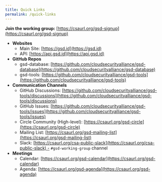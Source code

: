 ```yaml
---
title: Quick Links
permalink: /quick-links
---
```


**Join the working group:** [https://csaurl.org/gsd-signup](https://csaurl.org/gsd-signup)

- **Websites**
	- Main Site: [https://gsd.id](https://gsd.id)
	- API: [https://api.gsd.id](https://api.gsd.id)
- **GitHub Repos**
	- gsd-database: [https://github.com/cloudsecurityalliance/gsd-database](https://github.com/cloudsecurityalliance/gsd-database)
	- gsd-tools: [https://github.com/cloudsecurityalliance/gsd-tools](https://github.com/cloudsecurityalliance/gsd-tools)
- **Communication Channels**
	- GitHub Discussions: [https://github.com/cloudsecurityalliance/gsd-tools/discussions](https://github.com/cloudsecurityalliance/gsd-tools/discussions)
	- GitHub Issues: [https://github.com/cloudsecurityalliance/gsd-tools/issues](https://github.com/cloudsecurityalliance/gsd-tools/issues)
	- Circle Community (High-level): [https://csaurl.org/gsd-circle](https://csaurl.org/gsd-circle)
	- Mailing List: [https://csaurl.org/gsd-mailing-list](https://csaurl.org/gsd-mailing-list)
	- Slack: [https://csaurl.org/csa-public-slack](https://csaurl.org/csa-public-slack) - `#gsd-working-group` channel
- **Meetings**
	- Calendar: [https://csaurl.org/gsd-calendar](https://csaurl.org/gsd-calendar)
	- Agenda: [https://csaurl.org/gsd-agenda](https://csaurl.org/gsd-agenda)
